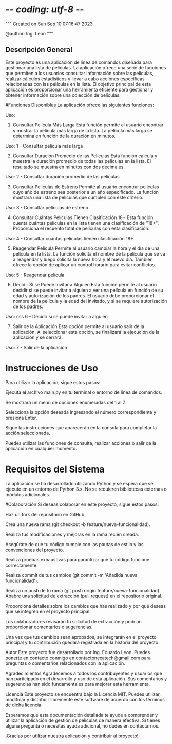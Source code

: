# -*- coding: utf-8 -*-
"""
Created on Sun Sep 10 07:16:47 2023

@author: Ing. Leon
"""
## Descripción General
Este proyecto es una aplicación de línea de comandos 
diseñada para gestionar una lista de películas. 
La aplicación ofrece una serie de funciones que 
permiten a los usuarios consultar información sobre 
las películas, realizar cálculos estadísticos y 
llevar a cabo acciones específicas relacionadas 
con las películas en la lista. El objetivo principal 
de esta aplicación es proporcionar una herramienta 
eficiente para gestionar y obtener información sobre 
una colección de películas.

#Funciones Disponibles
La aplicación ofrece las siguientes funciones:

Uso:
1. Consultar Película Más Larga
Esta función permite al usuario encontrar y mostrar 
la película más larga de la lista. La película más 
larga se determina en función de la duración en minutos.

Uso:
1 - Consultar película más larga

2. Consultar Duración Promedio de las Películas
Esta función calcula y muestra la duración promedio 
de todas las películas en la lista. El resultado se 
muestra en minutos con dos decimales.

Uso:
2 - Consultar duración promedio de las películas

3. Consultar Películas de Estreno
Permite al usuario encontrar películas cuyo año de 
estreno sea posterior a un año especificado. La función 
mostrará una lista de películas que cumplen con este criterio.

Uso:
3 - Consultar películas de estreno

4. Consultar Cuántas Películas Tienen Clasificación 18+
Esta función cuenta cuántas películas en la lista tienen 
una clasificación de "18+". Proporciona el recuento total 
de películas con esta clasificación.

Uso:
4 - Consultar cuántas películas tienen clasificación 18+

5. Reagendar Película
Permite al usuario cambiar la hora y el día de una película 
en la lista. La función solicita el nombre de la película 
que se va a reagendar y luego solicita la nueva hora y el 
nuevo día. También ofrece la opción de aplicar un control 
horario para evitar conflictos.

Uso:
5 - Reagendar película

6. Decidir Si se Puede Invitar a Alguien
Esta función permite al usuario decidir si se puede invitar 
a alguien a ver una película en función de su edad y autorización 
de los padres. El usuario debe proporcionar el nombre de la película 
y la edad del invitado, y si se requiere autorización de los padres.

Uso:
css
6 - Decidir si se puede invitar a alguien

7. Salir de la Aplicación
Esta opción permite al usuario salir de la aplicación. Al seleccionar 
esta opción, se finalizará la ejecución de la aplicación y se cerrará.

Uso:
7 - Salir de la aplicación

# Instrucciones de Uso
Para utilizar la aplicación, sigue estos pasos:

Ejecuta el archivo main.py en tu terminal o entorno de línea de comandos.

Se mostrará un menú de opciones enumeradas del 1 al 7.

Selecciona la opción deseada ingresando el número correspondiente y presiona Enter.

Sigue las instrucciones que aparecerán en la consola para completar la acción 
seleccionada.

Puedes utilizar las funciones de consulta, realizar acciones o salir de la 
aplicación en cualquier momento.

# Requisitos del Sistema
La aplicación se ha desarrollado utilizando Python y se espera que se ejecute 
en un entorno de Python 3.x. No se requieren bibliotecas externas o módulos adicionales.

#Colaboración
Si deseas colaborar en este proyecto, sigue estos pasos:

Haz un fork del repositorio en GitHub.

Crea una nueva rama (git checkout -b feature/nueva-funcionalidad).

Realiza tus modificaciones y mejoras en la rama recién creada.

Asegúrate de que tu código cumple con las pautas de estilo y las convenciones del proyecto.

Realiza pruebas exhaustivas para garantizar que tu código funcione correctamente.

Realiza commit de tus cambios (git commit -m 'Añadida nueva funcionalidad').

Realiza un push de tu rama (git push origin feature/nueva-funcionalidad).
Ababre una solicitud de extracción (pull request) en el repositorio original.

Proporciona detalles sobre los cambios que has realizado y por qué deseas que se 
integren en el proyecto principal.

Los colaboradores revisarán tu solicitud de extracción y podrían proporcionar comentarios 
o sugerencias.

Una vez que tus cambios sean aprobados, se integrarán en el proyecto principal y tu 
contribución quedará registrada en la historia del proyecto.

Autor
Este proyecto fue desarrollado por Ing. Eduardo Leon. Puedes ponerte en contacto 
conmigo en contactonexatech@gmail.com para preguntas o comentarios relacionados 
con la aplicación.

Agradecimientos
Agradecemos a todos los contribuyentes y usuarios que han participado en el desarrollo 
y uso de esta aplicación. Sus comentarios y sugerencias han sido fundamentales para 
mejorar esta herramienta.

Licencia
Este proyecto se encuentra bajo la Licencia MIT. Puedes utilizar, modificar y distribuir 
libremente este software de acuerdo con los términos de dicha licencia.

Esperamos que esta documentación detallada te ayude a comprender y utilizar la aplicación 
de gestión de películas de manera efectiva. Si tienes alguna pregunta o necesitas ayuda 
adicional, no dudes en contactarnos.

¡Gracias por utilizar nuestra aplicación y contribuir al proyecto!
